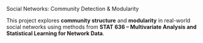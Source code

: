 Social Networks: Community Detection & Modularity

This project explores **community structure** and **modularity** in real-world social networks using methods from **STAT 636 – Multivariate Analysis and Statistical Learning for Network Data**.
